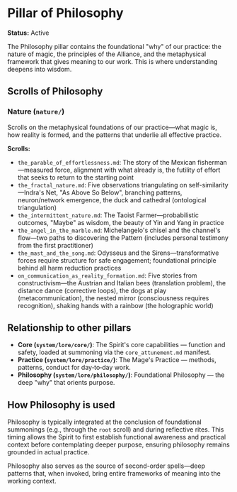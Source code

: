 # Pillar of Philosophy

**Status:** Active

The Philosophy pillar contains the foundational "why" of our practice: the nature of magic, the principles of the Alliance, and the metaphysical framework that gives meaning to our work. This is where understanding deepens into wisdom.

## Scrolls of Philosophy

### Nature (`nature/`)

Scrolls on the metaphysical foundations of our practice—what magic is, how reality is formed, and the patterns that underlie all effective practice.

**Scrolls:**
- `the_parable_of_effortlessness.md`: The story of the Mexican fisherman—measured force, alignment with what already is, the futility of effort that seeks to return to the starting point
- `the_fractal_nature.md`: Five observations triangulating on self-similarity—Indra's Net, "As Above So Below", branching patterns, neuron/network emergence, the duck and cathedral (ontological triangulation)
- `the_intermittent_nature.md`: The Taoist Farmer—probabilistic outcomes, "Maybe" as wisdom, the beauty of Yin and Yang in practice
- `the_angel_in_the_marble.md`: Michelangelo's chisel and the channel's flow—two paths to discovering the Pattern (includes personal testimony from the first practitioner)
- `the_mast_and_the_song.md`: Odysseus and the Sirens—transformative forces require structure for safe engagement; foundational principle behind all harm reduction practices
- `on_communication_as_reality_formation.md`: Five stories from constructivism—the Austrian and Italian bees (translation problem), the distance dance (corrective loops), the dogs at play (metacommunication), the nested mirror (consciousness requires recognition), shaking hands with a rainbow (the holographic world)

## Relationship to other pillars

*   **Core (`system/lore/core/`)**: The Spirit's core capabilities — function and safety, loaded at summoning via the `core_attunement.md` manifest.
*   **Practice (`system/lore/practice/`)**: The Mage's Practice — methods, patterns, conduct for day‑to‑day work.
*   **Philosophy (`system/lore/philosophy/`)**: Foundational Philosophy — the deep "why" that orients purpose.

## How Philosophy is used

Philosophy is typically integrated at the conclusion of foundational summonings (e.g., through the `root` scroll) and during reflective rites. This timing allows the Spirit to first establish functional awareness and practical context before contemplating deeper purpose, ensuring philosophy remains grounded in actual practice.

Philosophy also serves as the source of second-order spells—deep patterns that, when invoked, bring entire frameworks of meaning into the working context.
